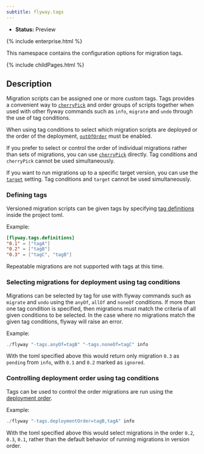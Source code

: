 ```yaml
---
subtitle: flyway.tags
---
```


- **Status:** Preview

{% include enterprise.html %}

This namespace contains the configuration options for migration tags.

<div id="children">
{% include childPages.html %}
</div>

## Description

Migration scripts can be assigned one or more custom tags. Tags provides a convenient way to [`cherryPick`](<Configuration/Flyway Namespace/Flyway Cherry Pick Setting>)
and order groups of scripts together when used with other flyway commands such as `info`, `migrate` and `undo` through
the use of tag conditions.

When using tag conditions to select which migration scripts are deployed or the order of the deployment, [`outOfOrder`](<Configuration/Flyway Namespace/Flyway Out Of Order Setting>)
must be enabled.

If you prefer to select or control the order of individual migrations rather than sets of migrations, you can use [`cherryPick`](<Configuration/Flyway Namespace/Flyway Cherry Pick Setting>)
directly. Tag conditions and `cherryPick` cannot be used simultaneously.

If you want to run migrations up to a specific target version, you can use the [`target`](<Configuration/Flyway Namespace/Flyway Target Setting>)
setting. Tag conditions and `target` cannot be used simultaneously.

### Defining tags

Versioned migration scripts can be given tags by specifying [tag definitions](<Configuration/Flyway Namespace/Flyway Tags Namespace/Flyway Tags Definitions Setting>)
inside the project toml. 

Example:

```toml
[flyway.tags.definitions]
"0.1" = ["tagA"]
"0.2" = ["tagB"]
"0.3" = ["tagC", "tagB"]
```

Repeatable migrations are not supported with tags at this time.

### Selecting migrations for deployment using tag conditions

Migrations can be selected by tag for use with flyway commands such as `migrate` and `undo` using the `anyOf`, 
`allOf` and `noneOf` conditions. If more than one tag condition is specified, then migrations must match the 
criteria of all given conditions to be selected. In the case where no migrations match the given tag conditions, 
flyway will raise an error.

Example:
```powershell
./flyway "-tags.anyOf=tagB" "-tags.noneOf=tagC" info
```

With the toml specified above this would return only migration `0.3` as `pending` from `info`, with `0.1` and `0.2` 
marked as `ignored`.

### Controlling deployment order using tag conditions

Tags can be used to control the order migrations are run using the [deployment order](<Configuration/Flyway Namespace/Flyway Tags Namespace/Flyway Tags Deployment Order Setting>).

Example:
```powershell
./flyway "-tags.deploymentOrder=tagB,tagA" info
```

With the toml specified above this would select migrations in the order `0.2`, `0.3`, `0.1`, rather than the default 
behavior of running migrations in version order.